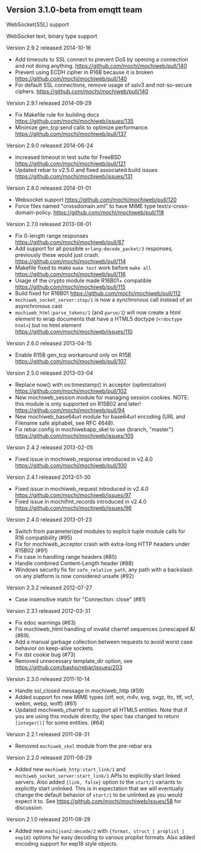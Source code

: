 
Version 3.1.0-beta from emqtt team
----------------------------------

WebSocket(SSL) support

WebSocket text, binary type support


Version 2.9.2 released 2014-10-16

* Add timeouts to SSL connect to prevent DoS by opening a connection
  and not doing anything.
  https://github.com/mochi/mochiweb/pull/140
* Prevent using ECDH cipher in R16B because it is broken
  https://github.com/mochi/mochiweb/pull/140
* For default SSL connections, remove usage of sslv3 and not-so-secure
  ciphers.
  https://github.com/mochi/mochiweb/pull/140

Version 2.9.1 released 2014-09-29

* Fix Makefile rule for building docs
  https://github.com/mochi/mochiweb/issues/135
* Minimize gen_tcp:send calls to optimize performance.
  https://github.com/mochi/mochiweb/pull/137

Version 2.9.0 released 2014-06-24

* Increased timeout in test suite for FreeBSD
  https://github.com/mochi/mochiweb/pull/121
* Updated rebar to v2.5.0 and fixed associated build issues
  https://github.com/mochi/mochiweb/issues/131

Version 2.8.0 released 2014-01-01

* Websocket support
  https://github.com/mochi/mochiweb/pull/120
* Force files named "crossdomain.xml" to have MIME type
  text/x-cross-domain-policy.
  https://github.com/mochi/mochiweb/pull/118

Version 2.7.0 released 2013-08-01

* Fix 0-length range responses
  https://github.com/mochi/mochiweb/pull/87
* Add support for all possible `erlang:decode_packet/3` responses,
  previously these would just crash.
  https://github.com/mochi/mochiweb/pull/114
* Makefile fixed to make `make test` work before `make all`
  https://github.com/mochi/mochiweb/pull/116
* Usage of the crypto module made R16B01+ compatible
  https://github.com/mochi/mochiweb/pull/115
* Build fixed for R16B01
  https://github.com/mochi/mochiweb/pull/112
* `mochiweb_socket_server:stop/1` is now a synchronous
  call instead of an asynchronous cast
* `mochiweb_html:parse_tokens/1` (and `parse/1`) will now create a
  html element to wrap documents that have a HTML5 doctype
  (`<!doctype html>`) but no html element 
  https://github.com/mochi/mochiweb/issues/110

Version 2.6.0 released 2013-04-15

* Enable R15B gen_tcp workaround only on R15B
  https://github.com/mochi/mochiweb/pull/107

Version 2.5.0 released 2013-03-04

* Replace now() with os:timestamp() in acceptor (optimization)
  https://github.com/mochi/mochiweb/pull/102
* New mochiweb_session module for managing session cookies.
  NOTE: this module is only supported on R15B02 and later!
  https://github.com/mochi/mochiweb/pull/94
* New mochiweb_base64url module for base64url encoding
  (URL and Filename safe alphabet, see RFC 4648).
* Fix rebar.config in mochiwebapp_skel to use {branch, "master"}
  https://github.com/mochi/mochiweb/issues/105
  
Version 2.4.2 released 2013-02-05

* Fixed issue in mochiweb_response introduced in v2.4.0
  https://github.com/mochi/mochiweb/pull/100

Version 2.4.1 released 2013-01-30

* Fixed issue in mochiweb_request introduced in v2.4.0
  https://github.com/mochi/mochiweb/issues/97
* Fixed issue in mochifmt_records introduced in v2.4.0
  https://github.com/mochi/mochiweb/issues/96

Version 2.4.0 released 2013-01-23

* Switch from parameterized modules to explicit tuple module calls for
  R16 compatibility (#95)
* Fix for mochiweb_acceptor crash with extra-long HTTP headers under
  R15B02 (#91)
* Fix case in handling range headers (#85)
* Handle combined Content-Length header (#88)
* Windows security fix for `safe_relative_path`, any path with a
  backslash on any platform is now considered unsafe (#92)

Version 2.3.2 released 2012-07-27

* Case insensitive match for "Connection: close" (#81)

Version 2.3.1 released 2012-03-31

* Fix edoc warnings (#63)
* Fix mochiweb_html handling of invalid charref sequences (unescaped &) (#69).
* Add a manual garbage collection between requests to avoid worst case behavior
  on keep-alive sockets.
* Fix dst cookie bug (#73)
* Removed unnecessary template_dir option, see
  https://github.com/basho/rebar/issues/203

Version 2.3.0 released 2011-10-14

* Handle ssl_closed message in mochiweb_http (#59)
* Added support for new MIME types (otf, eot, m4v, svg, svgz, ttc, ttf,
  vcf, webm, webp, woff) (#61)
* Updated mochiweb_charref to support all HTML5 entities. Note that
  if you are using this module directly, the spec has changed to return
  `[integer()]` for some entities. (#64)

Version 2.2.1 released 2011-08-31

* Removed `mochiweb_skel` module from the pre-rebar era

Version 2.2.0 released 2011-08-29

* Added new `mochiweb_http:start_link/1` and
  `mochiweb_socket_server:start_link/1` APIs to explicitly start linked
  servers. Also added `{link, false}` option to the `start/1` variants
  to explicitly start unlinked. This is in expectation that we will
  eventually change the default behavior of `start/1` to be unlinked as you
  would expect it to. See https://github.com/mochi/mochiweb/issues/58 for
  discussion.

Version 2.1.0 released 2011-08-29

* Added new `mochijson2:decode/2` with `{format, struct | proplist | eep18}`
  options for easy decoding to various proplist formats. Also added encoding
  support for eep18 style objects.
